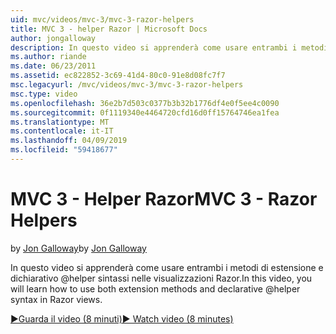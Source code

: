 ```yaml
---
uid: mvc/videos/mvc-3/mvc-3-razor-helpers
title: MVC 3 - helper Razor | Microsoft Docs
author: jongalloway
description: In questo video si apprenderà come usare entrambi i metodi di estensione e dichiarativo @helper sintassi nelle visualizzazioni Razor.
ms.author: riande
ms.date: 06/23/2011
ms.assetid: ec822852-3c69-41d4-80c0-91e8d08fc7f7
msc.legacyurl: /mvc/videos/mvc-3/mvc-3-razor-helpers
msc.type: video
ms.openlocfilehash: 36e2b7d503c0377b3b32b1776df4e0f5ee4c0090
ms.sourcegitcommit: 0f1119340e4464720cfd16d0ff15764746ea1fea
ms.translationtype: MT
ms.contentlocale: it-IT
ms.lasthandoff: 04/09/2019
ms.locfileid: "59418677"
---
```

# <a name="mvc-3---razor-helpers"></a><span data-ttu-id="40fc5-103">MVC 3 - Helper Razor</span><span class="sxs-lookup"><span data-stu-id="40fc5-103">MVC 3 - Razor Helpers</span></span>

<span data-ttu-id="40fc5-104">by [Jon Galloway](https://github.com/jongalloway)</span><span class="sxs-lookup"><span data-stu-id="40fc5-104">by [Jon Galloway](https://github.com/jongalloway)</span></span>

<span data-ttu-id="40fc5-105">In questo video si apprenderà come usare entrambi i metodi di estensione e dichiarativo @helper sintassi nelle visualizzazioni Razor.</span><span class="sxs-lookup"><span data-stu-id="40fc5-105">In this video, you will learn how to use both extension methods and declarative @helper syntax in Razor views.</span></span>

[<span data-ttu-id="40fc5-106">&#9654;Guarda il video (8 minuti)</span><span class="sxs-lookup"><span data-stu-id="40fc5-106">&#9654; Watch video (8 minutes)</span></span>](https://channel9.msdn.com/Blogs/ASP-NET-Site-Videos/mvc-3-razor-helpers)
